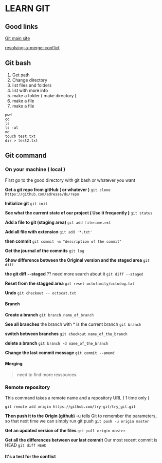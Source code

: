 # LEARN GIT

## Good links

[Git main site](https://git-scm.com/)

[resolving-a-merge-conflict](https://help.github.com/articles/resolving-a-merge-conflict-using-the-command-line/])

## Git bash

1. Get path
2. Change directory
3. list files and folders
4. list with more info
5. make a folder ( make directory )
6. make a file
7. make a file

```
pwd
cd
ls
ls -al
md
touch test.txt
dir > test2.txt
```

## Git command

### On your machine ( local )

First go to the good directory with git bash or whatever you want

**Get a git repo from gitHub ( or whatever )**
`git clone https://github.com/adresse/du/repo`

**Initialize git**
`git init`

**See what the current state of our project ( Use it frequently )**
`git status`

**Add a file to git (staging area)**
`git add filename.ext`

**Add all file with extension**
`git add '*.txt'`

**then commit**
`git commit -m "description of the commit"`

**Get the journal of the commits**
`git log`

**Show difference between the Original version and the staged area**
`git diff`

**the git diff --staged**
?? need more search about it
`git diff --staged`

**Reset from the stagged area**
`git reset octofamily/octodog.txt`

**Undo**
`git checkout -- octocat.txt`

#### Branch
**Create a branch**
`git branch name_of_branch`

**See all branches**
the branch with * is the current branch
`git branch`

**switch between branches**
`git checkout name_of_the_branch`

**delete a branch**
`git branch -d name_of_the_branch`


**Change the last commit message**
`git commit --amend`


#### Merging

 > need to find more ressources



### Remote repository

This command takes a remote name and a repository URL ( 1 time only )

`git remote add origin https://github.com/try-git/try_git.git`

**Then push it to the Origin (github)**
-u tells Git to remember the parameters, so that next time we can simply run git push 
`git push -u origin master`

**Get an updated version of the files**
`git pull origin master`

**Get all the differences between our last commit**
Our most recent commit is HEAD
`git diff HEAD`


#### It's a  test for the conflict
